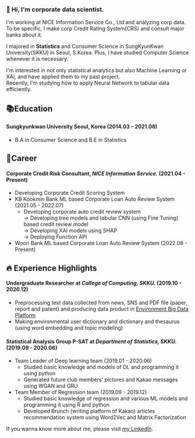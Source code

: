 ### :wave: Hi, I'm corporate data scientist. 
  
I'm working at NICE Information Service Co., Ltd and analyzing corp data.  
To be specific, I make corp Credit Rating System(CRS) and consult major banks about it.  
  
I majored in **Statistics** and Consumer Science in SungKyunKwan University(SKKU) in Seoul, S.Korea. Plus, I have studied Computer Science whenever it is necessary.  
  
I'm interested in not only statistical analytics but also Machine Learning or XAI, and have applied them to my past project.  
Recently, I'm studying how to apply Neural Network to tabular data efficiently.  
  
  
## 📚Education
#### **Sungkyunkwan University       Seoul, Korea**       (2014.03 – 2021.08)
  - B.A in Consumer Science and B.E in Statistics
  
  
## 💼Career
#### **Corporate Credit Risk Consultant, *NICE Information Service.***       (2021.04 - Present)
  - Developing Corporate Credit Scoring System
  - KB Kookmin Bank ML based Corporate Loan Auto Review System        (2021.05 - 2022.07)
    - Developing corporate auto credit review system  
     -> Developing tree models and tabular CNN (using Fine Tuning) based credit review model  
     -> Developing XAI models using SHAP  
     -> Deploying Function API   
  - Woori Bank ML based Corporate Loan Auto Review System             (2022.08 - Present)
  
  
## :fire: Experience Highlights
#### **Undergraduate Researcher at *College of Computing, SKKU.***       (2019.10 - 2020.12)
  - Preprocessing text data collected from news, SNS and PDF file (paper, report and patent) and producing data product in [Environment Big Data Platform](https://www.bigdata-environment.kr/user/main.do)
  - Making environmental user dictionary and dictionary and thesaurus (using word embedding and topic modeling)
  
#### **Statistical Analysis Group P-SAT at *Department of Statistics, SKKU.***        (2019.09 - 2020.06)
  - Team Leader of Deep learning team (2019.01 - 2020.06)
    - Studied basic knowledge and models of DL and programming it using python
    - Generated future club members’ pictures and Kakao messages using WGAN and GRU
  - Team Member of Regression team (2019.09 - 2019.12)
    - Studied basic knowledge of regression and various ML models and programming it using R and python
    - Developed Brunch (writing platform of Kakao) articles recommendation system using Word2Vec and Matrix Factorization
  
  
If you wanna know more about me, please visit [my LinkedIn](https://www.linkedin.com/in/wongu-kim/).

<!--
**circle-sphere/circle-sphere** is a ✨ _special_ ✨ repository because its `README.md` (this file) appears on your GitHub profile.
Here are some ideas to get you started:

- 🔭 I’m currently working on ...
- 🌱 I’m currently learning ...
- 👯 I’m looking to collaborate on ...
- 🤔 I’m looking for help with ...
- 💬 Ask me about ...
- 📫 How to reach me: ...
- 😄 Pronouns: ...
- ⚡ Fun fact: ...
-->
